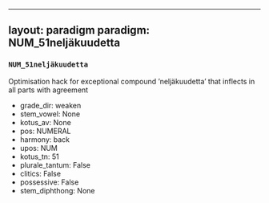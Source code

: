 
---
layout: paradigm
paradigm: NUM_51neljäkuudetta
---
### ` NUM_51neljäkuudetta `

Optimisation hack for exceptional compound ’neljäkuudetta’ that inflects in all parts with agreement
* grade_dir: weaken
* stem_vowel: None
* kotus_av: None
* pos: NUMERAL
* harmony: back
* upos: NUM
* kotus_tn: 51
* plurale_tantum: False
* clitics: False
* possessive: False
* stem_diphthong: None

